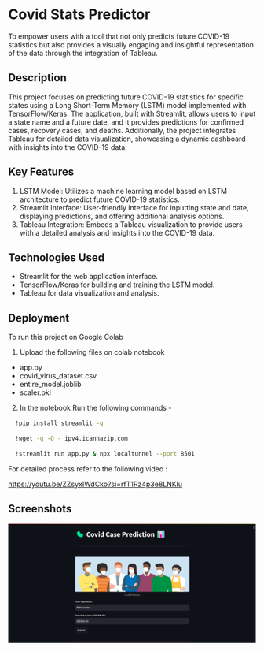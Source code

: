 
# Covid Stats Predictor 



To empower users with a tool that not only predicts future COVID-19 statistics but also provides a visually engaging and insightful representation of the data through the integration of Tableau.



## Description


This project focuses on predicting future COVID-19 statistics for specific states using a Long Short-Term Memory (LSTM) model implemented with TensorFlow/Keras. The application, built with Streamlit, allows users to input a state name and a future date, and it provides predictions for confirmed cases, recovery cases, and deaths. Additionally, the project integrates Tableau for detailed data visualization, showcasing a dynamic dashboard with insights into the COVID-19 data.
## Key Features

1. LSTM Model: Utilizes a machine learning model based on LSTM architecture to predict future COVID-19 statistics.
2. Streamlit Interface: User-friendly interface for inputting state and date, displaying predictions, and offering additional analysis options.
3. Tableau Integration: Embeds a Tableau visualization to provide users with a detailed analysis and insights into the COVID-19 data.
## Technologies Used

* Streamlit for the web application interface.
* TensorFlow/Keras for building and training the LSTM model.
* Tableau for data visualization and analysis.
## Deployment

To run this project on Google Colab 

 1. Upload the following files on colab notebook 
 *  app.py
 * covid_virus_dataset.csv 
 * entire_model.joblib
 * scaler.pkl

 2. In the notebook Run the following commands - 

 

```bash
  !pip install streamlit -q 
```

```bash
  !wget -q -O - ipv4.icanhazip.com
```

```bash 
  !streamlit run app.py & npx localtunnel --port 8501
```


For detailed process refer to the following video : 

https://youtu.be/ZZsyxIWdCko?si=rfT1Rz4p3e8LNKlu


## Screenshots 

![App Screenshot](ScreenShots/WebPage1.png)


